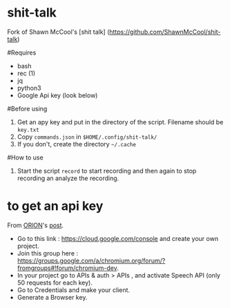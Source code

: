 shit-talk
=========

Fork of Shawn McCool's [shit talk] (https://github.com/ShawnMcCool/shit-talk)

#Requires
- bash
- rec (1)
- jq
- python3
- Google Api key (look below)

#Before using
1. Get an apy key and put in the directory of the script. Filename should be `key.txt`
2. Copy `commands.json` in `$HOME/.config/shit-talk/`
3. If you don't, create the directory `~/.cache`

#How to use
1. Start the script `record` to start recording and then again to stop recording an analyze the recording.



# to get an api key
From [ORlON](https://gist.github.com/ORlON)'s [post](https://gist.github.com/alotaiba/1730160#comment-1230466). 

- Go to this link : https://cloud.google.com/console and create your own project.
- Join this group here : https://groups.google.com/a/chromium.org/forum/?fromgroups#!forum/chromium-dev.
- In your project go to APIs & auth > APIs , and activate Speech API (only 50 requests for each key).
- Go to Credentials and make your client.
- Generate a Browser key.
